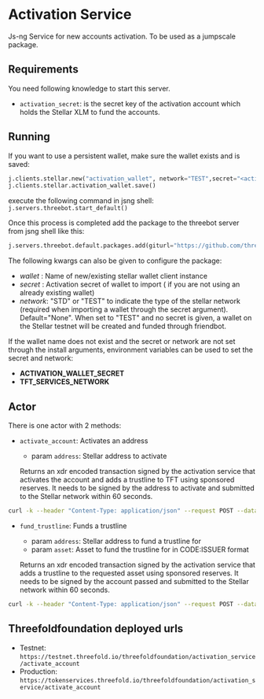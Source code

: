 # Activation Service

Js-ng Service for new accounts activation. To be used as a jumpscale package.

## Requirements

You need following knowledge to start this server.

- `activation_secret`: is the secret key of the activation account which holds the Stellar XLM to fund the accounts.

## Running

If you want to use a persistent wallet, make sure the wallet exists and is saved:

```python
j.clients.stellar.new("activation_wallet", network="TEST",secret="<activation_secret>")
j.clients.stellar.activation_wallet.save()
```

execute the following command in jsng shell:
`j.servers.threebot.start_default()`

Once this process is completed add the package to the threebot server from jsng shell like this:

```python
j.servers.threebot.default.packages.add(giturl="https://github.com/threefoldfoundation/tft-stellar/tree/master/ThreeBotPackages/activation_service")
```

The following kwargs can also be given to configure the package:

- *wallet* : Name of new/existing stellar wallet client instance
- *secret* : Activation secret of wallet to import ( if you are not using an already existing wallet)
- *network*: "STD" or "TEST" to indicate the type of the stellar network (required when importing a wallet through the secret argument). Default="None". When set to "TEST" and no secret is given, a wallet on the Stellar testnet will be created and funded through friendbot.

If the wallet name does not exist and the secret or network are not set through the install arguments, environment variables can be used to set the secret and network:

- **ACTIVATION_WALLET_SECRET**
- **TFT_SERVICES_NETWORK**

## Actor

There is one actor with 2 methods:

- `activate_account`: Activates an address
  - param `address`: Stellar address to activate

  Returns an xdr encoded transaction signed by the activation service that activates the account and adds a trustline to TFT using sponsored reserves. It needs to be signed by the address to activate and submitted to the Stellar network within 60 seconds.

```sh
curl -k --header "Content-Type: application/json" --request POST --data '{"address":"<address>"}' https://<host>/activation_service/actors/activation_service/activate_account
```

- `fund_trustline`: Funds a trustline
  - param `address`: Stellar address to fund a trustline for
  - param `asset`: Asset to fund the trustline for in CODE:ISSUER format

  Returns an xdr encoded transaction signed by the activation service that adds a trustline to the requested asset using sponsored reserves. It needs to be signed by the account passed and submitted to the Stellar network within 60 seconds.

```sh
curl -k --header "Content-Type: application/json" --request POST --data '{"address":"<address>", "asset":"<CODE:ISSUER>"}' https://<host>/activation_service/actors/activation_service/fund_trustline
```

## Threefoldfoundation deployed urls

- Testnet: `https://testnet.threefold.io/threefoldfoundation/activation_service/activate_account`
- Production: `https://tokenservices.threefold.io/threefoldfoundation/activation_service/activate_account`
